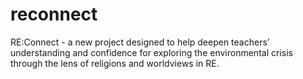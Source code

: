 # reconnect
RE:Connect - a new project designed to help deepen teachers’ understanding and confidence for exploring the environmental crisis through the lens of religions and worldviews in RE.
